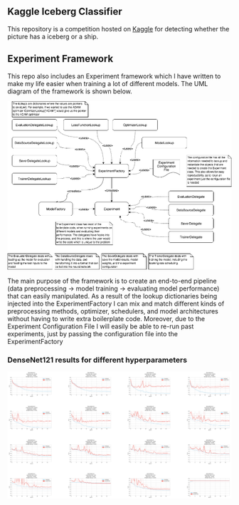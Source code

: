 ## Kaggle Iceberg Classifier 

This repository is a competition hosted on [Kaggle](https://www.kaggle.com/c/statoil-iceberg-classifier-challenge) for 
detecting whether the picture has a iceberg or a ship.

## Experiment Framework

This repo also includes an Experiment framework which I have written to make my life easier when training
 a lot of different models. The UML diagram of the framework is shown below.
 
 [image1]: ./README_images/Experiment.png 
 [image2]: ./README_images/Densenet121.png
 ![alt text][image1]


The main purpose of the framework is to create an end-to-end pipeline (data preprocessing -> model training -> 
evaluating model performance) that can easily manipulated. As a result of the lookup dictionaries being injected
into the ExperimentFactory I can mix and match different kinds of preprocessing methods, optimizer, schedulers, and 
model architectures without having to write extra boilerplate code. Moreover, due to the Experiment Configuration File
I will easily be able to re-run past experiments, just by passing the configuration file into the ExperimentFactory

### DenseNet121 results for different hyperparameters
![alt text][image2]


